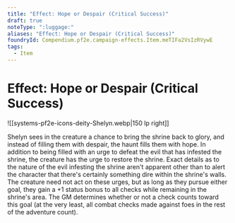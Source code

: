 ```yaml
---
title: "Effect: Hope or Despair (Critical Success)"
draft: true
noteType: ":luggage:"
aliases: "Effect: Hope or Despair (Critical Success)"
foundryId: Compendium.pf2e.campaign-effects.Item.meTIFa2VsIzRVywE
tags:
  - Item
---
```


# Effect: Hope or Despair (Critical Success)
![[systems-pf2e-icons-deity-Shelyn.webp|150 lp right]]

Shelyn sees in the creature a chance to bring the shrine back to glory, and instead of filling them with despair, the haunt fills them with hope. In addition to being filled with an urge to defeat the evil that has infested the shrine, the creature has the urge to restore the shrine. Exact details as to the nature of the evil infesting the shrine aren't apparent other than to alert the character that there's certainly something dire within the shrine's walls. The creature need not act on these urges, but as long as they pursue either goal, they gain a +1 status bonus to all checks while remaining in the shrine's area. The GM determines whether or not a check counts toward this goal (at the very least, all combat checks made against foes in the rest of the adventure count).
